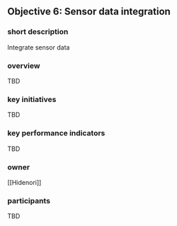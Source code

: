 ## Objective 6: Sensor data integration

### short description

Integrate sensor data

### overview

TBD

### key initiatives

TBD

### key performance indicators

TBD

### owner

[[Hidenori]]

### participants

TBD

